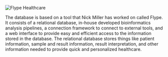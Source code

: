 
![Flype Healthcare](https://github.com/sathvik-mn/Flype-Healthcare/assets/135670987/0d688b6e-ee8f-46fe-84e6-cd585b0c177d)

The database is based on a tool that Nick Miller has worked on called Flype. It consists of a relational database, in-house developed bioinformatics analysis pipelines, a connection framework to connect to external tools, and a web interface to provide easy and efficient access to the information stored in the database. The relational database stores things like patient information, sample and result information, result interpretation, and other information needed to provide quick and personalized healthcare.
